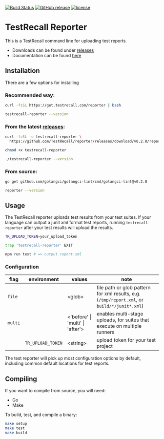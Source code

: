 [![Build Status](https://github.com/TestRecall/reporter/workflows/CI/badge.svg?branch=main)](https://github.com/TestRecall/reporter/actions?query=workflow%3ACI)
[![GitHub release](https://img.shields.io/github/release/TestRecall/reporter.svg)](https://github.com/TestRecall/reporter/releases/latest)
[![license](https://img.shields.io/github/license/TestRecall/reporter.svg)](https://github.com/TestRecall/reporter/blob/master/LICENSE)

# TestRecall Reporter

This is a TestRecall command line for uploading test reports.

- Downloads can be found under [releases][releases_url]
- Documentation can be found [here][docs_url]

## Installation

There are a few options for installing

### Recommended way:

```bash
curl -fsSL https://get.testrecall.com/reporter | bash

testrecall-reporter --version
```

### From the latest [releases][releases_url]:

```bash
curl -fsSL -o testrecall-reporter \
  https://github.com/TestRecall/reporter/releases/download/v0.2.0/reporter_Linux_x86_64

chmod +x testrecall-reporter

./testrecall-reporter --version
```

### From source:

```bash
go get github.com/golangci/golangci-lint/cmd/golangci-lint@v0.2.0

reporter --version
```

## Usage

The TestRecall reporter uploads test results from your test suites. If your
language can output a junit xml format test reports, running `testrecall-reporter`
after your test results will upload the results.

```bash
TR_UPLOAD_TOKEN=your_upload_token

trap 'testrecall-reporter' EXIT

npm run test # => output report.xml
```

### Configuration

| flag    | environment       | values                             | note                                                                                         |
| ------- | ----------------- | ---------------------------------- | -------------------------------------------------------------------------------------------- |
| `file`  |                   | \<glob\>                           | file path or glob pattern for xml results, e.g. (`/tmp/report.xml`, or `build/*/junit*.xml`) |
| `multi` |                   | \<'before' \| 'multi' \| 'after'\> | enables multi-stage uploads, for suites that execute on multiple runners                     |
|         | `TR_UPLOAD_TOKEN` | \<string\>                         | upload token for your test project                                                           |

The test reporter will pick up most configuration options by default, including common default locations for test reports.

## Compiling

If you want to compile from source, you will need:

- Go
- Make

To build, test, and compile a binary:

```bash
make setup
make test
make build
```

[releases_url]: https://github.com/TestRecall/reporter/releases
[docs_url]: https://testrecall.com/docs
